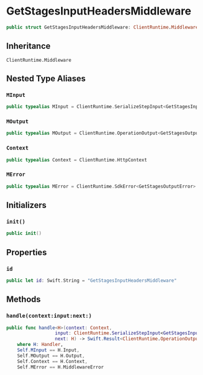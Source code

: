 # GetStagesInputHeadersMiddleware

``` swift
public struct GetStagesInputHeadersMiddleware: ClientRuntime.Middleware 
```

## Inheritance

`ClientRuntime.Middleware`

## Nested Type Aliases

### `MInput`

``` swift
public typealias MInput = ClientRuntime.SerializeStepInput<GetStagesInput>
```

### `MOutput`

``` swift
public typealias MOutput = ClientRuntime.OperationOutput<GetStagesOutputResponse>
```

### `Context`

``` swift
public typealias Context = ClientRuntime.HttpContext
```

### `MError`

``` swift
public typealias MError = ClientRuntime.SdkError<GetStagesOutputError>
```

## Initializers

### `init()`

``` swift
public init() 
```

## Properties

### `id`

``` swift
public let id: Swift.String = "GetStagesInputHeadersMiddleware"
```

## Methods

### `handle(context:input:next:)`

``` swift
public func handle<H>(context: Context,
                  input: ClientRuntime.SerializeStepInput<GetStagesInput>,
                  next: H) -> Swift.Result<ClientRuntime.OperationOutput<GetStagesOutputResponse>, MError>
    where H: Handler,
    Self.MInput == H.Input,
    Self.MOutput == H.Output,
    Self.Context == H.Context,
    Self.MError == H.MiddlewareError
```
